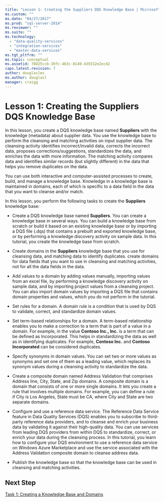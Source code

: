 ```yaml
---
title: "Lesson 1: Creating the Suppliers DQS Knowledge Base | Microsoft Docs"
ms.custom: ""
ms.date: "04/27/2017"
ms.prod: "sql-server-2014"
ms.reviewer: ""
ms.suite: ""
ms.technology: 
  - "data-quality-services"
  - "integration-services"
  - "master-data-services"
ms.tgt_pltfrm: ""
ms.topic: conceptual
ms.assetid: 78825ccb-30fc-463c-8140-435532e2ecd2
caps.latest.revision: 7
author: douglaslms
ms.author: douglasl
manager: craigg
---
```

# Lesson 1: Creating the Suppliers DQS Knowledge Base
  In this lesson, you create a DQS knowledge base named **Suppliers** with the knowledge (metadata) about supplier data. You use the knowledge base to perform the cleansing and matching activities on input supplier data. The cleansing activity identifies incorrect/invalid data, corrects the incorrect data, proposes corrections/suggestions, standardizes the data, and enriches the data with more information. The matching activity compares data and identifies similar records (but slightly different) in the data that helps you remove duplicates on the data.  
  
 You can use both interactive and computer-assisted processes to create, build, and manage a knowledge base. Knowledge in a knowledge base is maintained in domains, each of which is specific to a data field in the data that you want to cleanse and/or match.  
  
 In this lesson, you perform the following tasks to create the **Suppliers** knowledge base:  
  
-   Create a DQS knowledge base named **Suppliers**. You can create a knowledge base in several ways. You can build a knowledge base from scratch or build it based on an existing knowledge base or by importing a DQS file (.dqs) that contains a prebuilt and exported knowledge base, or by performing a knowledge discovery activity on sample data. In this tutorial, you create the knowledge base from scratch.  
  
-   Create domains in the **Suppliers** knowledge base that you use for cleansing data, and matching data to identify duplicates. create domains for data fields that you want to use in cleansing and matching activities, not for all the data fields in the data.  
  
-   Add values to a domain by adding values manually, importing values from an excel file, by performing a knowledge discovery activity on sample data, and by importing project values from a cleansing project. You can also import domain values by importing a DQS file that contains domain properties and values, which you do not perform in the tutorial.  
  
-   Set rules for a domain. A domain rule is a condition that is used by DQS to validate, correct, and standardize domain values.  
  
-   Set term-based relationships for a domain. A term-based relationship enables you to make a correction to a term that is part of a value in a domain. For example, in the value **Contoso Inc., Inc.** is a term that can be defined as Incorporated. This helps in standardizing the data as well as in identifying duplicates. For example, **Contoso Inc.** and **Contoso Incorporated** can be considered duplicates.  
  
-   Specify synonyms in domain values. You can set two or more values as synonyms and set one of them as a leading value, which replaces its synonym values during a cleansing activity to standardize the data.  
  
-   Create a composite domain named Address Validation that comprises Address line, City, State, and Zip domains. A composite domain is a domain that consists of one or more single domains. It lets you create a rule that involves multiple domains. For example, you can define a rule: if City is Los Angeles, State must be CA, where City and State are two separate domains.  
  
-   Configure and use a reference data service. The Reference Data Service feature in Data Quality Services (DQS) enables you to subscribe to third-party reference data providers, and to cleanse and enrich your business data by validating it against their high-quality data. You can use services from leading DQS providers from within DQS to standardize, correct, or enrich your data during the cleansing process. In this tutorial, you learn how to configure your DQS environment to use a reference data service on Windows Azure Marketplace and use the service associated with the Address Validation composite domain to cleanse address data.  
  
-   Publish the knowledge base so that the knowledge base can be used in cleansing and matching activities.  
  
## Next Step  
 [Task 1: Creating a Knowledge Base and Domains](../../2014/tutorials/task-1-creating-a-knowledge-base-and-domains.md)  
  
  
